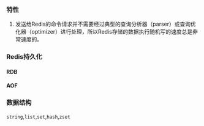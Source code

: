 ### 特性

1. 发送给Redis的命令请求并不需要经过典型的查询分析器（parser）或查询优化器（optimizer）进行处理，所以Redis存储的数据执行随机写的速度总是非常速度的。

###  Redis持久化

#### RDB

#### AOF

### 数据结构

`string`,`list`,`set`,`hash`,`zset`


